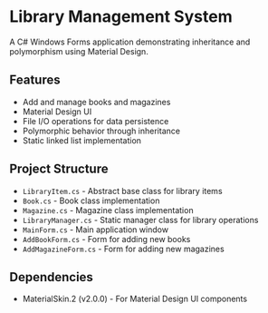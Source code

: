 # Library Management System

A C# Windows Forms application demonstrating inheritance and polymorphism using Material Design.

## Features

- Add and manage books and magazines
- Material Design UI
- File I/O operations for data persistence
- Polymorphic behavior through inheritance
- Static linked list implementation

## Project Structure

- `LibraryItem.cs` - Abstract base class for library items
- `Book.cs` - Book class implementation
- `Magazine.cs` - Magazine class implementation
- `LibraryManager.cs` - Static manager class for library operations
- `MainForm.cs` - Main application window
- `AddBookForm.cs` - Form for adding new books
- `AddMagazineForm.cs` - Form for adding new magazines

## Dependencies

- MaterialSkin.2 (v2.0.0) - For Material Design UI components 

